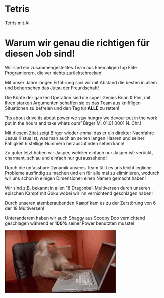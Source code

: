 # Tetris
Tetris mit Ai
# Warum wir genau die richtigen für diesen Job sind!
Wir sind ein zusammengestelltes Team aus Ehemaligen top Elite Programierern, die vor nichts zurückschrecken!

Mit unser Jahre langen Erfahrung sind wir mit Abstand die besten in allem und beherrschen das Jutsu der Freundschaft!

Die Köpfe der ganzen Operation sind die super Genies Brian & Pier, mit ihren starken Argumenten schaffen sie es das Team aus kniffligen Situationen zu befreien und den Tag für **ALLE** zu retten!

"Its about drive its about power we stay hungry we devour put in the work put in the hours and take whats ours" Birger M. 01.01.0001 N. Chr.!

Mit diesem Zitat zeigt Birger wieder einmal das er ein direkter Nachfahre Jesus Kistus ist, was man auch an seinen langen Haaren und seiner Fähigkeit 6 stellige Nummern herauszufinden sehen kann!

Zu guter letzt haben wir Jasper, welcher einfach nur Jasper ist: verückt, charmant, schlau und einfach nur gut aussehend!

Durch die unfassbare Dynamik unseres Team fällt es uns leicht jegliche Probleme ausfindig zu machen und ein für alle mal zu eliminieren, wodurch wir uns schon in einigen Dimensionen einen Namen gemacht haben! 

Wir sind z.B. bekannt in allen 18 Dragonball Multiversen durch unseren epischen Kampf mit Goku wobei wir ihn vernichtend geschlagen haben!

Durch unseren atemberaubenden Kampf kam es zu der Zerstörung von 6 der 18 Multiversen!

Unteranderem haben wir auch Shaggy aus Scoopy Doo vernichtend geschlagen während er **100%** seiner Power benutzten musste!

![](https://github.com/BudliCode/Tetris/blob/main/GIF/programmer-programming.gif)
